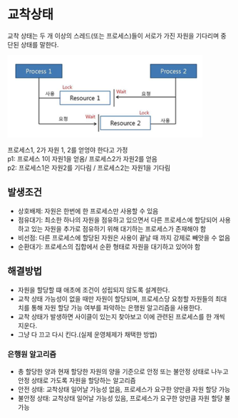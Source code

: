 # 교착상태

교착 상태는 두 개 이상의 스레드(또는 프로세스)들이 서로가 가진 자원을 기다리며 중단된 상태를 말한다.  

![데드락](./images30b/deadlock.png)  

프로세스1, 2가 자원 1, 2를 얻엉야 한다고 가정  
p1: 프로세스 1이 자원1을 얻옴/ 프로세스2가 자원2를 얻음  
p2: 프로세스1은 자원2를 기다림 / 프로세스2는 자원1을 기다림  

## 발생조건
- 상호배제: 자원은 한번에 한 프로세스만 사용할 수 있음
- 점유대기: 최소한 하나의 자원을 점유하고 있으면서 다른 프로세스에 할당되어 사용하고 있는 자원을 추가로 점유하기 위해 대기하는 프로세스가 존재해야 함  
- 비선점: 다른 프로세스에 할당된 자원은 사용이 끝날 때 까지 강제로 빼앗을 수 없음  
- 순환대기: 프로세스의 집합에서 순환 형태로 자원을 대기하고 있어야 함  

## 해결방법
- 자원을 할당할 떄 애초에 조건이 성립되지 않도록 설계한다.  
- 교착 상태 가능성이 없을 때만 자원이 할당되며, 프로세스당 요청할 자원들의 최대치를 통해 자원 할당 가능 여부를 파악하는 은행원 알고리즘을 사용한다.  
- 교착 상태가 발생하면 사이클이 있는지 찾아보고 이에 관련된 프로세스를 한 개씩 지운다.  
- 그냥 다 끄고 다시 킨다.(실제 운영체제가 채택한 방법)  

### 은행원 알고리즘
- 총 할당한 양과 현재 할당한 자원의 양을 기준으로 안정 또는 불안정 상태로 나누고 안정 상태로 가도록 자원을 할당하는 알고리즘  
- 안전 상태: 교착상태 일어날 가능성 없음, 프로세스가 요구한 양만큼 자원 할당 가능
- 불안정 상태: 교착상태 일어날 가능성 있음, 프로세스가 요구한 양만큼 자원 할당 불가능  
